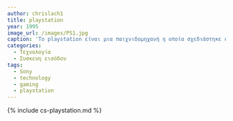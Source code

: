 ```yaml
---
author: chrislach1
title: playstation
year: 1995
image_url: /images/PS1.jpg
caption: 'To playstation είναι μια παιχνιδομηχανή η οποία σχεδιάστηκε και κυκλοφόρησε από την Sony το 1995 στην Ιαπωνία και το 1996 σε όλο τον κόσμο. Η κονσόλα αυτή έδωσε την δυνατότητα στους χρήστες τόσο να απολαύσουν τα αγαπημένα τους βιντεοπαιχνίδια όοο και να την χρησιμοποιήσουν για άλλες λειτουργίες. Αξιοσημείωτο είναι το ρεκορ πωλήσεων την κοσνόλες ανά τον κόσμο.'
categories:
  - Τεχνολογία 
  - Συσκευη εισόδου
tags:
  - Sony
  - technology
  - gaming
  - playstation
---
```

{% include cs-playstation.md %}
